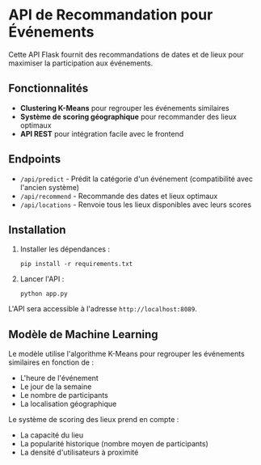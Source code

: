 # API de Recommandation pour Événements

Cette API Flask fournit des recommandations de dates et de lieux pour maximiser la participation aux événements.

## Fonctionnalités

- **Clustering K-Means** pour regrouper les événements similaires
- **Système de scoring géographique** pour recommander des lieux optimaux
- **API REST** pour intégration facile avec le frontend

## Endpoints

- `/api/predict` - Prédit la catégorie d'un événement (compatibilité avec l'ancien système)
- `/api/recommend` - Recommande des dates et lieux optimaux
- `/api/locations` - Renvoie tous les lieux disponibles avec leurs scores

## Installation

1. Installer les dépendances :
   ```
   pip install -r requirements.txt
   ```

2. Lancer l'API :
   ```
   python app.py
   ```

L'API sera accessible à l'adresse `http://localhost:8089`.

## Modèle de Machine Learning

Le modèle utilise l'algorithme K-Means pour regrouper les événements similaires en fonction de :
- L'heure de l'événement
- Le jour de la semaine
- Le nombre de participants
- La localisation géographique

Le système de scoring des lieux prend en compte :
- La capacité du lieu
- La popularité historique (nombre moyen de participants)
- La densité d'utilisateurs à proximité
